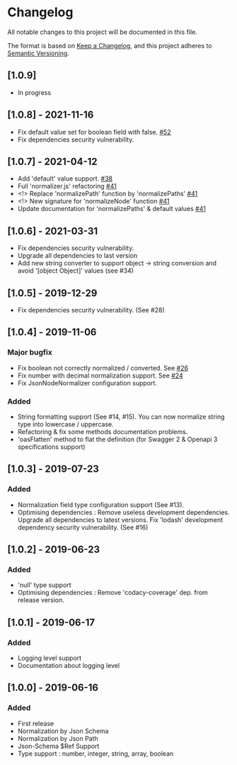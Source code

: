 # Changelog
All notable changes to this project will be documented in this file.

The format is based on [Keep a Changelog](https://keepachangelog.com/en/1.0.0/),
and this project adheres to [Semantic Versioning](https://semver.org/spec/v2.0.0.html).

## [1.0.9]
- In progress

## [1.0.8] - 2021-11-16
- Fix default value set for boolean field with false. [#52](https://github.com/benjamin-allion/json-node-normalizer/issues/52)
- Fix dependencies security vulnerability.
 
## [1.0.7] - 2021-04-12
- Add 'default' value support. [#38](https://github.com/benjamin-allion/json-node-normalizer/issues/38)
- Full 'normalizer.js' refactoring [#41](https://github.com/benjamin-allion/json-node-normalizer/issues/41)
- <!> Replace 'normalizePath' function by 'normalizePaths' [#41](https://github.com/benjamin-allion/json-node-normalizer/issues/41)
- <!> New signature for 'normalizeNode' function [#41](https://github.com/benjamin-allion/json-node-normalizer/issues/41)
- Update documentation for 'normalizePaths' & default values [#41](https://github.com/benjamin-allion/json-node-normalizer/issues/41)

## [1.0.6] - 2021-03-31
- Fix dependencies security vulnerability.
- Upgrade all dependencies to last version
- Add new string converter to support object -> string conversion and avoid '[object Object]' values (see #34)

## [1.0.5] - 2019-12-29
- Fix dependencies security vulnerability. (See #28)

## [1.0.4] - 2019-11-06

### Major bugfix
- Fix boolean not correctly normalized / converted. 
  See [#26](https://github.com/benjamin-allion/json-node-normalizer/issues/26)
- Fix number with decimal normalization support. See [#24](https://github.com/benjamin-allion/json-node-normalizer/issues/24)
- Fix JsonNodeNormalizer configuration support.

### Added
- String formatting support (See #14, #15).
  You can now normalize string type into lowercase / uppercase.
- Refactoring & fix some methods documentation problems.
- 'oasFlatten' method to flat the definition (for Swagger 2 & Openapi 3 specifications support)

## [1.0.3] - 2019-07-23
### Added
- Normalization field type configuration support (See #13).
- Optimising dependencies :
  Remove useless development dependencies.
  Upgrade all dependencies to latest versions.
  Fix 'lodash' development dependency security vulnerability. (See #16)

## [1.0.2] - 2019-06-23
### Added
- 'null' type support
- Optimising dependencies :
  Remove 'codacy-coverage' dep. from release version.

## [1.0.1] - 2019-06-17
### Added
- Logging level support
- Documentation about logging level

## [1.0.0] - 2019-06-16
### Added
- First release
- Normalization by Json Schema
- Normalization by Json Path
- Json-Schema $Ref Support
- Type support : number, integer, string, array, boolean
